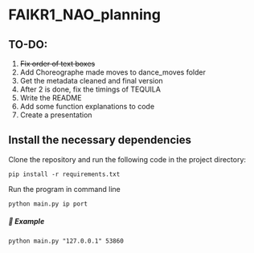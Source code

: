 # FAIKR1_NAO_planning

## TO-DO:
1. ~~Fix order of text boxes~~
2. Add Choreographe made moves to dance_moves folder
2. Get the metadata cleaned and final version
2. After 2 is done, fix the timings of TEQUILA
3. Write the README
4. Add some function explanations to code
5. Create a presentation

## Install the necessary dependencies
Clone the repository and run the following code in the project directory:
```
pip install -r requirements.txt
```
Run the program in command line
```
python main.py ip port
```
##### 📌 Example
```
python main.py "127.0.0.1" 53860
```
